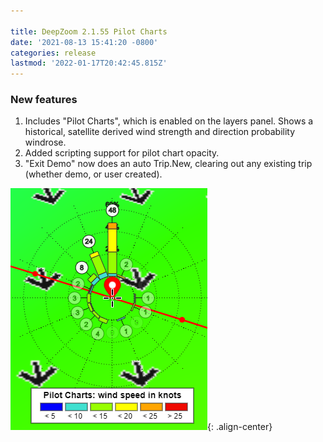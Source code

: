 ```yaml
---

title: DeepZoom 2.1.55 Pilot Charts
date: '2021-08-13 15:41:20 -0800'
categories: release
lastmod: '2022-01-17T20:42:45.815Z'
---
```


### New features

1. Includes "Pilot Charts", which is enabled on the layers panel.
Shows a historical, satellite derived wind strength and direction probability windrose.
2. Added scripting support for pilot chart opacity.
3. "Exit Demo" now does an auto Trip.New, clearing out any existing trip (whether demo, or user created).

![](/assets/images/windrose.png){: .align-center}


